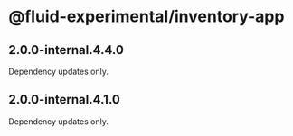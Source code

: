 # @fluid-experimental/inventory-app

## 2.0.0-internal.4.4.0

Dependency updates only.

## 2.0.0-internal.4.1.0

Dependency updates only.
